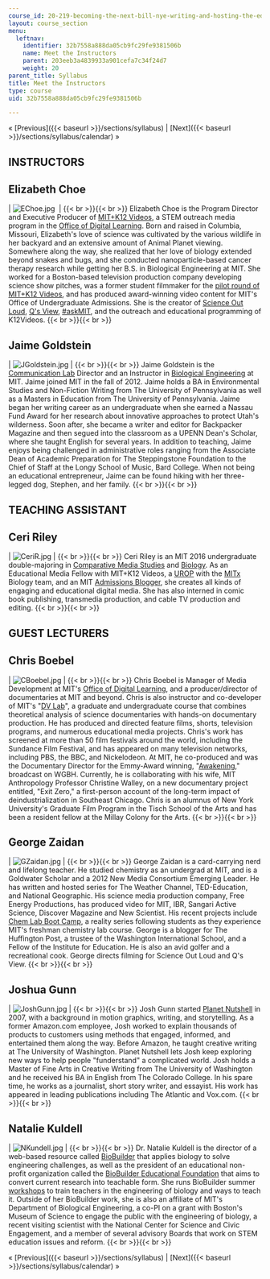 ```yaml
---
course_id: 20-219-becoming-the-next-bill-nye-writing-and-hosting-the-educational-show-january-iap-2015
layout: course_section
menu:
  leftnav:
    identifier: 32b7558a888da05cb9fc29fe9381506b
    name: Meet the Instructors
    parent: 203eeb3a4839933a901cefa7c34f24d7
    weight: 20
parent_title: Syllabus
title: Meet the Instructors
type: course
uid: 32b7558a888da05cb9fc29fe9381506b

---
```


« [Previous]({{< baseurl >}}/sections/syllabus) | [Next]({{< baseurl >}}/sections/syllabus/calendar) »

INSTRUCTORS
-----------

Elizabeth Choe
--------------

| ![EChoe.jpg](/coursemedia/20-219-becoming-the-next-bill-nye-writing-and-hosting-the-educational-show-january-iap-2015/a0430245007f32343f080b4ff6edd325_EChoe.jpg)  |  {{< br >}}{{< br >}} Elizabeth Choe is the Program Director and Executive Producer of [MIT+K12 Videos](http://k12videos.mit.edu/), a STEM outreach media program in the [Office of Digital Learning](https://officesdirectory.mit.edu/odl). Born and raised in Columbia, Missouri, Elizabeth's love of science was cultivated by the various wildlife in her backyard and an extensive amount of Animal Planet viewing. Somewhere along the way, she realized that her love of biology extended beyond snakes and bugs, and she conducted nanoparticle-based cancer therapy research while getting her B.S. in Biological Engineering at MIT. She worked for a Boston-based television production company developing science show pitches, was a former student filmmaker for the [pilot round of MIT+K12 Videos](https://www.k12videos.mit.edu/), and has produced award-winning video content for MIT's Office of Undergraduate Admissions. She is the creator of [Science Out Loud](https://dcmp.org/series/391-science-out-loud), [Q's View](https://www.youtube.com/playlist?list=PLzMhsCgGKd1i-58NdmALPmvcRLqNLM3SZ), [#askMIT](https://www.youtube.com/playlist?list=PLzMhsCgGKd1j87LQK6UHs_YGiurvnvwXG), and the outreach and educational programming of K12Videos. {{< br >}}{{< br >}}  

Jaime Goldstein
---------------

| ![JGoldstein.jpg](/coursemedia/20-219-becoming-the-next-bill-nye-writing-and-hosting-the-educational-show-january-iap-2015/bae3a9441a438fba34df8b4d9a3cd482_JGoldstein.jpg) |  {{< br >}}{{< br >}} Jaime Goldstein is the [Communication Lab](https://be.mit.edu/communicationlab) Director and an Instructor in [Biological Engineering](http://ocw2.mit.edu/courses/biological-engineering) at MIT. Jaime joined MIT in the fall of 2012. Jaime holds a BA in Environmental Studies and Non-Fiction Writing from The University of Pennsylvania as well as a Masters in Education from The University of Pennsylvania. Jaime began her writing career as an undergraduate when she earned a Nassau Fund Award for her research about innovative approaches to protect Utah's wilderness. Soon after, she became a writer and editor for Backpacker Magazine and then segued into the classroom as a UPENN Dean's Scholar, where she taught English for several years. In addition to teaching, Jaime enjoys being challenged in administrative roles ranging from the Associate Dean of Academic Preparation for The Steppingstone Foundation to the Chief of Staff at the Longy School of Music, Bard College. When not being an educational entrepreneur, Jaime can be found hiking with her three-legged dog, Stephen, and her family. {{< br >}}{{< br >}}  

TEACHING ASSISTANT
------------------

Ceri Riley
----------

| ![CeriR.jpg](/coursemedia/20-219-becoming-the-next-bill-nye-writing-and-hosting-the-educational-show-january-iap-2015/ea564a4fb2da028f70b5d78505447e25_CeriR.jpg) |  {{< br >}}{{< br >}} Ceri Riley is an MIT 2016 undergraduate double-majoring in [Comparative Media Studies](http://ocw2.mit.edu/courses/comparative-media-studies-writing) and [Biology](http://ocw2.mit.edu/courses/biology). As an Educational Media Fellow with MIT+K12 Videos, a [UROP](http://mit.edu/urop/) with the [MITx](https://web.mit.edu/mitxbio/) Biology team, and an MIT [Admissions Blogger](https://mitadmissions.org/blogs/), she creates all kinds of engaging and educational digital media. She has also interned in comic book publishing, transmedia production, and cable TV production and editing. {{< br >}}{{< br >}}  

GUEST LECTURERS
---------------

Chris Boebel
------------

| ![CBoebel.jpg](/coursemedia/20-219-becoming-the-next-bill-nye-writing-and-hosting-the-educational-show-january-iap-2015/e6bf67cb4aeb9315f9b6dc4deb931b1d_CBoebel.jpg) |  {{< br >}}{{< br >}} Chris Boebel is Manager of Media Development at MIT's [Office of Digital Learning](https://global.mit.edu/education/digital-learning), and a producer/director of documentaries at MIT and beyond. Chris is also instructor and co-developer of MIT's "[DV Lab](http://ocw2.mit.edu/courses/anthropology/21a-550j-dv-lab-documenting-science-through-video-and-new-media-fall-2012)", a graduate and undergraduate course that combines theoretical analysis of science documentaries with hands-on documentary production. He has produced and directed feature films, shorts, television programs, and numerous educational media projects. Chris's work has screened at more than 50 film festivals around the world, including the Sundance Film Festival, and has appeared on many television networks, including PBS, the BBC, and Nickelodeon. At MIT, he co-produced and was the Documentary Director for the Emmy-Award winning, "[Awakening](http://video.mit.edu/watch/awakening-24771/)," broadcast on WGBH. Currently, he is collaborating with his wife, MIT Anthropology Professor Christine Walley, on a new documentary project entitled, "Exit Zero," a first-person account of the long-term impact of deindustrialization in Southeast Chicago. Chris is an alumnus of New York University's Graduate Film Program in the Tisch School of the Arts and has been a resident fellow at the Millay Colony for the Arts. {{< br >}}{{< br >}}  

George Zaidan
-------------

| ![GZaidan.jpg](/coursemedia/20-219-becoming-the-next-bill-nye-writing-and-hosting-the-educational-show-january-iap-2015/e134854e4e262c348414f090f94b9271_GZaidan.jpg) |  {{< br >}}{{< br >}} George Zaidan is a card-carrying nerd and lifelong teacher. He studied chemistry as an undergrad at MIT, and is a Goldwater Scholar and a 2012 New Media Consortium Emerging Leader. He has written and hosted series for The Weather Channel, TED-Education, and National Geographic. His science media production company, Free Energy Productions, has produced video for MIT, IBR, Sangari Active Science, Discover Magazine and New Scientist. His recent projects include [Chem Lab Boot Camp](http://ocw2.mit.edu/high-school/chemistry/chemistry-lab-boot-camp), a reality series following students as they experience MIT's freshman chemistry lab course. George is a blogger for The Huffington Post, a trustee of the Washington International School, and a Fellow of the Institute for Education. He is also an avid golfer and a recreational cook. George directs filming for Science Out Loud and Q's View. {{< br >}}{{< br >}}  

Joshua Gunn
-----------

| ![JoshGunn.jpg](/coursemedia/20-219-becoming-the-next-bill-nye-writing-and-hosting-the-educational-show-january-iap-2015/9f7b1bf0992df509249044d54e29fec1_JoshGunn.jpg) |  {{< br >}}{{< br >}} Josh Gunn started [Planet Nutshell](http://planetnutshell.com/) in 2007, with a background in motion graphics, writing, and storytelling. As a former Amazon.com employee, Josh worked to explain thousands of products to customers using methods that engaged, informed, and entertained them along the way. Before Amazon, he taught creative writing at The University of Washington. Planet Nutshell lets Josh keep exploring new ways to help people "funderstand" a complicated world. Josh holds a Master of Fine Arts in Creative Writing from The University of Washington and he received his BA in English from The Colorado College. In his spare time, he works as a journalist, short story writer, and essayist. His work has appeared in leading publications including The Atlantic and Vox.com. {{< br >}}{{< br >}}  

Natalie Kuldell
---------------

| ![NKundell.jpg](/coursemedia/20-219-becoming-the-next-bill-nye-writing-and-hosting-the-educational-show-january-iap-2015/14236a8667416a8ea7ddba7dc69f61ef_NKundell.jpg) |  {{< br >}}{{< br >}} Dr. Natalie Kuldell is the director of a web-based resource called [BioBuilder](http://www.biobuilder.org/) that applies biology to solve engineering challenges, as well as the president of an educational non-profit organization called the [BioBuilder Educational Foundation](http://biobuildereducationalfoundation.org/) that aims to convert current research into teachable form. She runs BioBuilder summer [workshops](http://educationgroup.mit.edu/HHMIEducationGroup/wp-content/uploads/2011/04/BioBuilding_Curriculum_Workshop_MIT.pdf) to train teachers in the engineering of biology and ways to teach it. Outside of her BioBuilder work, she is also an affiliate of MIT's Department of Biological Engineering, a co-PI on a grant with Boston's Museum of Science to engage the public with the engineering of biology, a recent visiting scientist with the National Center for Science and Civic Engagement, and a member of several advisory Boards that work on STEM education issues and reform. {{< br >}}{{< br >}}  

« [Previous]({{< baseurl >}}/sections/syllabus) | [Next]({{< baseurl >}}/sections/syllabus/calendar) »